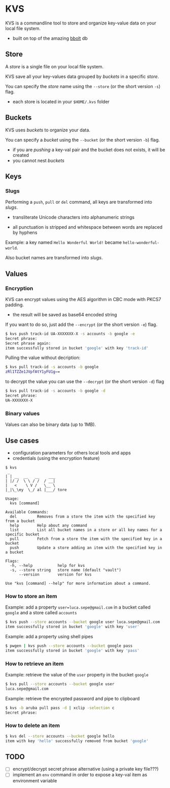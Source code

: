 # KVS

KVS is a commandline tool to store and organize key-value data on your local file system.

- built on top of the amazing [bbolt](https://github.com/etcd-io/bbolt) db

## Store

A _store_ is a single file on your local file system.

KVS save all your key-values data grouped by _buckets_ in a specific _store_.

You can specify the _store_ name using the `--store` (or the short version `-s`) flag.

- each store is located in your `$HOME/.kvs` folder

## Buckets

KVS uses _buckets_ to organize your data. 

You can specify a _bucket_ using the `--bucket` (or the short version `-b`) flag.

- if you are _pushing_ a key-val pair and the bucket does not exists, it will be created
- you cannot nest _buckets_

## Keys

### Slugs

Performing a `push`, `pull` or `del` command, all keys are transformed into _slugs_.

- transliterate Unicode characters into alphanumeric strings

- all punctuation is stripped and whitespace between words are replaced by hyphens

Example: a key named `Hello Wonderful World!` became `hello-wonderful-world`.

Also bucket names are transformed into _slugs_.

## Values 

### Encryption

KVS can encrypt values using the AES algorithm in CBC mode with PKCS7 padding.

 - the result will be saved as base64 encoded string

If you want to do so, just add the `--encrypt` (or the short version `-e`) flag.

```bash
$ kvs push track-id UA-XXXXXXX-X -s accounts -b google -e
Secret phrase: 
Secret phrase again:
item successfully stored in bucket 'google' with key 'track-id'
```

Pulling the value without decription:

```bash
$ kvs pull track-id -s accounts -b google
zRl1TZZe1JVpfAtY1yFU1g==
```

to decrypt the value you can use the `--decrypt` (or the short version `-d`) flag

```bash
$ kvs pull track-id -s accounts -b google -d
Secret phrase: 
UA-XXXXXXX-X
```

### Binary values

Values ​​can also be binary data (up to 1MB).

## Use cases

- configuration parameters for others local tools and apps
- credentials (using the encryption feature)

```text
$ kvs
 _
| | __  __   __    ___ 
| |/ /  \ \ / /  / __|
|   <    \ V /   \__ \
|_|\_\ey  \_/ al |___/ tore

Usage:
  kvs [command]

Available Commands:
  del         Removes from a store the item with the specified key from a bucket
  help        Help about any command
  list        List all bucket names in a store or all key names for a specific bucket
  pull        Fetch from a store the item with the specified key in a bucket
  push        Update a store adding an item with the specified key in a bucket

Flags:
  -h, --help           help for kvs
  -s, --store string   store name (default "vault")
      --version        version for kvs

Use "kvs [command] --help" for more information about a command.
```

### How to store an item

Example: add a property `user=luca.sepe@gmail.com` in a bucket called `google` and a store called `accounts`

```bash
$ kvs push --store accounts --bucket google user luca.sepe@gmail.com
item successfully stored in bucket 'google' with key 'user'
```

Example: add a property using shell pipes

```bash
$ pwgen | kvs push --store accounts --bucket google pass
item successfully stored in bucket 'google' with key 'pass'
```

### How to retrieve an item

Example: retrieve the value of the `user` property in the bucket `google`

```bash
$ kvs pull --store accounts --bucket google user
luca.sepe@gmail.com
```

Example: retrieve the encrypted password and pipe to clipboard

```bash
$ kvs -b aruba pull pass -d | xclip -selection c
Secret phrase: 
```

### How to delete an item

```bash
$ kvs del --store accounts --bucket google hello
item with key 'hello' successfully removed from bucket 'google'
```

## TODO

- [ ] encrypt/decrypt secret phrase alternative (using a private key file???)
- [ ] implement an `env` command in order to expose a key-val item as environment variable